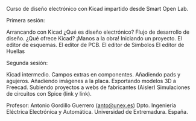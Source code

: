 Curso de diseño electrónico con Kicad impartido desde Smart Open Lab.


Primera sesión:

Arrancando con Kicad
¿Qué es diseño electrónico? Flujo de desarrollo de diseño.
¿Qué ofrece Kicad?
¡Manos a la obra!
Iniciando un proyecto.
El editor de esquemas.
El editor de PCB.
El editor de Símbolos
El editor de Huellas

Segunda sesión:

Kicad intermedio.
Campos extras en componentes.
Añadiendo pads y agujeros.
Añadiendo imágenes a la placa.
Exportando modelos 3D a Freecad.
Subiendo proyectos a webs de fabricantes (Aisler)
Simulaciones de circuitos con Spice (link y link).

Profesor:
Antonio Gordillo Guerrero (anto@unex.es)
Dpto. Ingeniería Eléctrica Electrónica y Automática.
Universidad de Extremadura. España.
